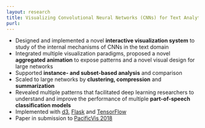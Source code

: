 ```yaml
---
layout: research
title: Visualizing Convolutional Neural Networks (CNNs) for Text Analytics  
purl: 
---
```


* Designed and implemented a novel **interactive visualization system** to study of the internal mechanisms of CNNs in the text domain
* Integrated multiple visualization paradigms, proposed a novel **aggregated animation** to expose patterns and a novel visual design for large networks
* Supported **instance- and subset-based analysis** and comparison
* Scaled to large networks by **clustering, compression** and **summarization**
* Revealed multiple patterns that facilitated deep learning researchers to understand and improve the performance of multiple **part-of-speech classification models**
* Implemented with [d3](https://d3js.org), [Flask](http://flask.pocoo.org) and [TensorFlow](https://www.tensorflow.org)
* Paper in submission to [PacificVis 2018](http://itolab.is.ocha.ac.jp/pvis2018/)
